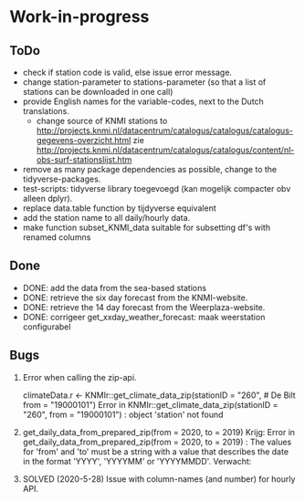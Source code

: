 # Work-in-progress

## ToDo

  - check if station code is valid, else issue error message.
  - change station-parameter to stations-parameter (so that a list of stations can be downloaded in one call)
  - provide English names for the variable-codes, next to the Dutch translations.
    - change source of KNMI stations to http://projects.knmi.nl/datacentrum/catalogus/catalogus/catalogus-gegevens-overzicht.html
      zie http://projects.knmi.nl/datacentrum/catalogus/catalogus/content/nl-obs-surf-stationslijst.htm
  - remove as many package dependencies as possible,
    change to the tidyverse-packages.
  - test-scripts: tidyverse library toegevoegd (kan mogelijk compacter obv alleen dplyr).
  - replace data.table function by tijdyverse equivalent
  - add the station name to all daily/hourly data.
  - make function subset_KNMI_data suitable for subsetting df's with renamed columns

## Done

  - DONE: add the data from the sea-based stations
  - DONE: retrieve the six day forecast from the KNMI-website.
  - DONE: retrieve the 14 day forecast from the Weerplaza-website.
  - DONE: corrigeer get_xxday_weather_forecast: maak weerstation configurabel

## Bugs

 1.  Error when calling the zip-api.
 
       climateData.r <-
         KNMIr::get_climate_data_zip(stationID = "260", # De Bilt
                                     from = "19000101")
      Error in KNMIr::get_climate_data_zip(stationID = "260", from = "19000101") : 
        object 'station' not found

 2.  get_daily_data_from_prepared_zip(from = 2020, to = 2019)
   Krijg:
    Error in get_daily_data_from_prepared_zip(from = 2020, to = 2019) : 
    The values for 'from' and 'to' must be a string with a value that describes the date in the format 'YYYY', 'YYYYMM' or 'YYYYMMDD'.
   Verwacht:

 2. SOLVED (2020-5-28)
    Issue with column-names (and number) for hourly API.
 
